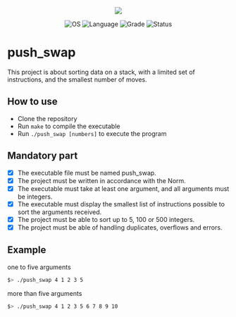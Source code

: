 
<p align="center">
    <img src="https://game.42sp.org.br/static/assets/achievements/push_swape.png">
</p>

<p align="center">
    <img src="https://img.shields.io/badge/OS-Linux-blue" alt="OS">
    <img src="https://img.shields.io/badge/Language-C%20%7C%20C%2B%2B-orange.svg" alt="Language">
    <img src="https://img.shields.io/badge/Grade-100%2F100-brightgreen.svg" alt="Grade">
    <img src="https://img.shields.io/badge/Status-Completed-brightgreen.svg" alt="Status">
</p>

# push_swap

This project is about sorting data on a stack, with a limited set of instructions, and the smallest number of moves.

## How to use
- Clone the repository
- Run `make` to compile the executable
- Run `./push_swap [numbers]` to execute the program

## Mandatory part
- [x] The executable file must be named push_swap.
- [x] The project must be written in accordance with the Norm.
- [x] The executable must take at least one argument, and all arguments must be integers.
- [x] The executable must display the smallest list of instructions possible to sort the arguments received.
- [x] The project must be able to sort up to 5, 100 or 500 integers.
- [x] The project must be able of handling duplicates, overflows and errors.

## Example

one to five arguments

``` bash
$> ./push_swap 4 1 2 3 5
```

more than five arguments

``` bash
$> ./push_swap 4 1 2 3 5 6 7 8 9 10
```
